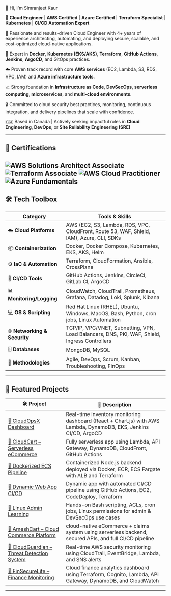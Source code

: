 👋 Hi, I'm Simranjeet Kaur

🚀 **Cloud Engineer** | **AWS Certified** | **Azure Certified**  | **Terraform Specialist** | **Kubernetes** | **CI/CD Automation Expert**

🎯 Passionate and results-driven Cloud Engineer with 4+ years of experience architecting, automating, and deploying secure, scalable, and cost-optimized cloud-native applications.

🔧 Expert in **Docker**, **Kubernetes (EKS/AKS)**, **Terraform**, **GitHub Actions**, **Jenkins**, **ArgoCD**, and GitOps practices.

☁️ Proven track record with core **AWS services** (EC2, Lambda, S3, RDS, VPC, IAM) and **Azure infrastructure tools**.

📈 Strong foundation in **Infrastructure as Code**, **DevSecOps**, **serverless computing**, **microservices**, and **multi-cloud environments**.

🔒 Committed to cloud security best practices, monitoring, continuous integration, and delivery pipelines that scale with confidence.

🇨🇦 Based in Canada | Actively seeking impactful roles in **Cloud Engineering**, **DevOps**, or **Site Reliability Engineering (SRE)**

---
## 📜 Certifications

![AWS Solutions Architect Associate](https://img.shields.io/badge/AWS-Solutions_Architect-yellow?style=for-the-badge&logo=amazonaws)
![Terraform Associate](https://img.shields.io/badge/Terraform-Associate-623CE4?style=for-the-badge&logo=terraform)
![AWS Cloud Practitioner](https://img.shields.io/badge/AWS-Cloud_Practitioner-FF9900?style=for-the-badge&logo=amazonaws)
![Azure Fundamentals](https://img.shields.io/badge/Microsoft-Azure_Fundamentals-0078D4?style=for-the-badge&logo=microsoftazure)
------
## 🛠️ Tech Toolbox

| Category                     | Tools & Skills                                                                                  |
|------------------------------|-----------------------------------------------------------------------------------------------|
| ☁️ **Cloud Platforms**       | AWS (EC2, S3, Lambda, RDS, VPC, CloudFront, Route 53, WAF, Shield, IAM), Azure, CLI, SDKs      |
| 📦 **Containerization**      | Docker, Docker Compose, Kubernetes, EKS, AKS, Helm                                            |
| ⚙️ **IaC & Automation**      | Terraform, CloudFormation, Ansible, CrossPlane                                                |
| 🚀 **CI/CD Tools**           | GitHub Actions, Jenkins, CircleCI, GitLab CI, ArgoCD                                           |
| 📊 **Monitoring/Logging**    | CloudWatch, CloudTrail, Prometheus, Grafana, Datadog, Loki, Splunk, Kibana                    |
| 💻 **OS & Scripting**        | Red Hat Linux (RHEL), Ubuntu, Windows, MacOS, Bash, Python, cron jobs, Linux Automation       |
| 🌐 **Networking & Security** | TCP/IP, VPC/VNET, Subnetting, VPN, Load Balancers, DNS, PKI, WAF, Shield, Ingress Controllers |
| 🗄️ **Databases**            | MongoDB, MySQL                                                                                 |
| 🔁 **Methodologies**         | Agile, DevOps, Scrum, Kanban, Troubleshooting, FinOps                                          |
---
## 🚀 Featured Projects

| 🛠 Project                                                                                     | 💬 Description                                                                                                             |
|------------------------------------------------------------------------------------------------|----------------------------------------------------------------------------------------------------------------------------|
| [🔗 CloudOpsX Dashboard](https://github.com/Simran-Kaur1996/cloudopsx-dashboard)              | Real-time inventory monitoring dashboard (React + Chart.js) with AWS Lambda, DynamoDB, EKS, Jenkins CI/CD, ArgoCD         |
| [🔗 CloudCart – Serverless eCommerce](https://github.com/Simran-Kaur1996/cloud-cart)          | Fully serverless app using Lambda, API Gateway, DynamoDB, CloudFront, GitHub Actions                                      |
| [🔗 Dockerized ECS Pipeline](https://github.com/Simran-Kaur1996/docker-ecr-ecs-deployment)    | Containerized Node.js backend deployed via Docker, ECR, ECS Fargate with ALB and Terraform                                |
| [🔗 Dynamic Web App CI/CD](https://github.com/Simran-Kaur1996/AWS-Dynamic-Web-App)            | Dynamic app with automated CI/CD pipeline using GitHub Actions, EC2, CodeDeploy, Terraform                                |
| [🔗 Linux Admin Learning](https://github.com/Simran-Kaur1996/Linux-Admin-Learning)            | Hands-on Bash scripting, ACLs, cron jobs, Linux permissions for admin & DevSecOps use cases                               |
| [🔗 AmeshCart – Cloud Commerce Platform](https://github.com/Simran-Kaur1996/ameshcart)        | cloud-native eCommerce + claims system using serverless backend, secured APIs, and full CI/CD pipeline         |
| [🔗 CloudGuardian – Threat Detection System](https://github.com/Simran-Kaur1996/cloudguardian) | Real-time AWS security monitoring using CloudTrail, EventBridge, Lambda, and SNS alerts                                   |
| [🔗 FinSecureLite – Finance Monitoring](https://github.com/Simran-Kaur1996/finsecurelite)     | Cloud finance analytics dashboard using Terraform, Cognito, Lambda, API Gateway, DynamoDB, and CloudWatch                |

---


